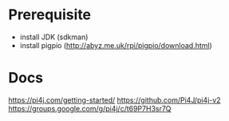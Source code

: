
# Prerequisite

* install JDK (sdkman)
* install pigpio (http://abyz.me.uk/rpi/pigpio/download.html)

# Docs

https://pi4j.com/getting-started/
https://github.com/Pi4J/pi4j-v2
https://groups.google.com/g/pi4j/c/t69P7H3sr7Q


